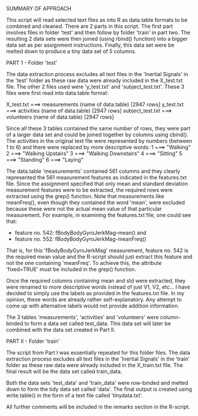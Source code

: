 SUMMARY OF APPROACH 

This script will read selected text files as into R as data.table formats to be combined and cleaned. There are 2 parts in this script. The first part involves files in folder 'test' and then follow by folder 'train' in part two. The resulting 2 data sets were then joined (using rbind() function) into a bigger data set as per assignment instructions. Finally, this data set were be melted down to produce a tiny data set of 5 columns.


PART 1 - Folder 'test'

The data extraction process excludes all text files in the 'Inertial Signals' in the 'test' folder as these raw data were already included in the X_test.txt file. The other 2 files used were 'y_test.txt' and 'subject_test.txt'. These 3 files were first read into data.table format:

X_test.txt  ===> measurements (name of data.table) [2947 rows]
y_test.txt  ===> activities (name of data.table) [2947 rows]
subject_test.txt  ===> volunteers (name of data.table) [2947 rows]

Since all these 3 tables contained the same number of rows, they were part of a larger data set and could be joined together by columns using cbind(). The activities in the original text file were represented by numbers (between 1 to 6) and there were replaced by more descriptive words: 
   1 ===> "Walking" 
   2 ===> "Walking Upstairs" 
   3 ===> "Walking Downstairs" 
   4 ===> "Sitting" 
   5 ===> "Standing" 
   6 ===> "Laying" 

The data.table 'measurements' contained 561 columns and they clearly represented the 561 measurement features as indicated in the features.txt file. Since the assignment specified that only mean and standard deviation measurement features were to be extracted, the required rows were extracted using the grep() function. Note that measurements like meanFreq(), even though they contained the word 'mean', were excluded because these were not the actual mean value of that particular measurement. For example, in examining the features.txt file, one could see that:

  - feature no. 542: fBodyBodyGyroJerkMag-mean() and 
  - feature no. 552: fBodyBodyGyroJerkMag-meanFreq()

That is, for this 'fBodyBodyGyroJerkMag' measurement, feature no. 542 is the required mean value and the R-script should just extract this feature and not the one containing 'meanFreq'. To achieve this, the attribute 'fixed=TRUE' must be included in the grep() function.

Once the required columns containing mean and std were extracted, they were renamed to more descriptive words instead of just V1, V2, etc… I have decided to simply use the labels as provided in the features.txt file. In my opinion, these words are already rather self-explanatory. Any attempt to come up with alternative labels would not provide addition information.

The 3 tables 'measurements', 'activities' and 'volunteers' were column-binded to form a data set called test_data. This data set will later be combined with the data set created in Part II.



PART II - Folder 'train'

The script from Part I was essentially repeated for this folder files. The data extraction process excludes all text files in the 'Inertial Signals' in the 'train' folder as these raw data were already included in the X_train.txt file. The final result will be the data set called train_data.

Both the data sets 'test_data' and 'train_data' were row-binded and melted down to form the tidy data set called 'data'. The final output is created using write.table() in the form of a text file called 'tinydata.txt'. 

All further comments will be included in the remarks section in the R-script.
